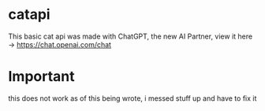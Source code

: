 # catapi
This basic cat api was made with ChatGPT, the new AI Partner, view it here -> https://chat.openai.com/chat

# Important
this does not work as of this being wrote, i messed stuff up and have to fix it
